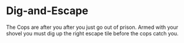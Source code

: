 # Dig-and-Escape
The Cops are after you after you just go out of prison. Armed with your shovel you must dig up the right escape tile before the cops catch you. 
